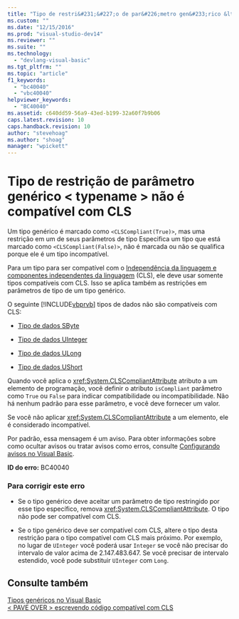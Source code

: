 ```yaml
---
title: "Tipo de restri&#231;&#227;o de par&#226;metro gen&#233;rico &lt; typename &gt; n&#227;o &#233; compat&#237;vel com CLS | Microsoft Docs"
ms.custom: ""
ms.date: "12/15/2016"
ms.prod: "visual-studio-dev14"
ms.reviewer: ""
ms.suite: ""
ms.technology: 
  - "devlang-visual-basic"
ms.tgt_pltfrm: ""
ms.topic: "article"
f1_keywords: 
  - "bc40040"
  - "vbc40040"
helpviewer_keywords: 
  - "BC40040"
ms.assetid: c640dd59-56a9-43ed-b199-32a60f7b9b06
caps.latest.revision: 10
caps.handback.revision: 10
author: "stevehoag"
ms.author: "shoag"
manager: "wpickett"
---
```

# Tipo de restri&#231;&#227;o de par&#226;metro gen&#233;rico &lt; typename &gt; n&#227;o &#233; compat&#237;vel com CLS
Um tipo genérico é marcado como `<CLSCompliant(True)>`, mas uma restrição em um de seus parâmetros de tipo Especifica um tipo que está marcado como `<CLSCompliant(False)>`, não é marcada ou não se qualifica porque ele é um tipo incompatível.  
  
 Para um tipo para ser compatível com o [Independência da linguagem e componentes independentes da linguagem](../Topic/Language%20Independence%20and%20Language-Independent%20Components.md) \(CLS\), ele deve usar somente tipos compatíveis com CLS. Isso se aplica também as restrições em parâmetros de tipo de um tipo genérico.  
  
 O seguinte [!INCLUDE[vbprvb](../../csharp/programming-guide/concepts/linq/includes/vbprvb_md.md)] tipos de dados não são compatíveis com CLS:  
  
-   [Tipo de dados SByte](../../visual-basic/language-reference/data-types/sbyte-data-type.md)  
  
-   [Tipo de dados UInteger](../../visual-basic/language-reference/data-types/uinteger-data-type.md)  
  
-   [Tipo de dados ULong](../../visual-basic/language-reference/data-types/ulong-data-type.md)  
  
-   [Tipo de dados UShort](../../visual-basic/language-reference/data-types/ushort-data-type.md)  
  
 Quando você aplica o <xref:System.CLSCompliantAttribute> atributo a um elemento de programação, você definir o atributo `isCompliant` parâmetro como `True` ou `False` para indicar compatibilidade ou incompatibilidade. Não há nenhum padrão para esse parâmetro, e você deve fornecer um valor.  
  
 Se você não aplicar <xref:System.CLSCompliantAttribute> a um elemento, ele é considerado incompatível.  
  
 Por padrão, essa mensagem é um aviso. Para obter informações sobre como ocultar avisos ou tratar avisos como erros, consulte [Configurando avisos no Visual Basic](/visual-studio/ide/configuring-warnings-in-visual-basic).  
  
 **ID do erro:** BC40040  
  
### Para corrigir este erro  
  
-   Se o tipo genérico deve aceitar um parâmetro de tipo restringido por esse tipo específico, remova <xref:System.CLSCompliantAttribute>. O tipo não pode ser compatível com CLS.  
  
-   Se o tipo genérico deve ser compatível com CLS, altere o tipo desta restrição para o tipo compatível com CLS mais próximo. Por exemplo, no lugar de `UInteger` você poderá usar `Integer` se você não precisar do intervalo de valor acima de 2.147.483.647. Se você precisar de intervalo estendido, você pode substituir `UInteger` com `Long`.  
  
## Consulte também  
 [Tipos genéricos no Visual Basic](../../visual-basic/programming-guide/language-features/data-types/generic-types.md)   
 [\< PAVE OVER \> escrevendo código compatível com CLS](http://msdn.microsoft.com/pt-br/4c705105-69a2-4e5e-b24e-0633bc32c7f3)